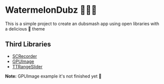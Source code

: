 # WatermelonDubz 🍉🎤😁

This is a simple project to create an dubsmash app using open libraries with a delicious 🍉 theme

## Third Libraries
 - [SCRecorder](https://github.com/rFlex/SCRecorder)
 - [GPUImage](https://github.com/BradLarson/GPUImage)
 - [TTRangeSlider](https://github.com/TomThorpe/TTRangeSlider)



**Note:** GPUImage example it's not finished yet 👀

